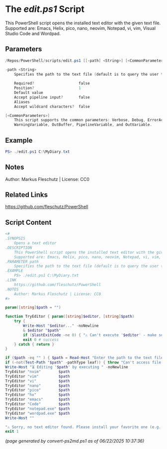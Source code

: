 The *edit.ps1* Script
===========================

This PowerShell script opens the installed text editor with the given text file.
Supported are: Emacs, Helix, pico, nano, neovim, Notepad, vi, vim, Visual Studio Code and Wordpad.

Parameters
----------
```powershell
/Repos/PowerShell/scripts/edit.ps1 [[-path] <String>] [<CommonParameters>]

-path <String>
    Specifies the path to the text file (default is to query the user to specify it)
    
    Required?                    false
    Position?                    1
    Default value                
    Accept pipeline input?       false
    Aliases                      
    Accept wildcard characters?  false

[<CommonParameters>]
    This script supports the common parameters: Verbose, Debug, ErrorAction, ErrorVariable, WarningAction, 
    WarningVariable, OutBuffer, PipelineVariable, and OutVariable.
```

Example
-------
```powershell
PS> ./edit.ps1 C:\MyDiary.txt

```

Notes
-----
Author: Markus Fleschutz | License: CC0

Related Links
-------------
https://github.com/fleschutz/PowerShell

Script Content
--------------
```powershell
<#
.SYNOPSIS
	Opens a text editor
.DESCRIPTION
	This PowerShell script opens the installed text editor with the given text file.
	Supported are: Emacs, Helix, pico, nano, neovim, Notepad, vi, vim, Visual Studio Code and Wordpad.
.PARAMETER path
	Specifies the path to the text file (default is to query the user to specify it)
.EXAMPLE
	PS> ./edit.ps1 C:\MyDiary.txt
.LINK
	https://github.com/fleschutz/PowerShell
.NOTES
	Author: Markus Fleschutz | License: CC0
#>

param([string]$path = "")

function TryEditor { param([string]$editor, [string]$path)
	try {
		Write-Host "$editor..." -noNewline
		& $editor "$path"
		if ($lastExitCode -ne 0) { "⚠️ Can't execute '$editor' - make sure it's installed and available"; exit 1 }
		exit 0 # success
	} catch { return }
}

if ($path -eq "" ) { $path = Read-Host "Enter the path to the text file" }
if (-not(Test-Path "$path" -pathType leaf)) { throw "Can't access file '$path'" }
Write-Host "⏳ Editing '$path' by executing " -noNewline
TryEditor "nvim"        $path
TryEditor "vim"         $path
TryEditor "vi"          $path
TryEditor "nano"        $path
TryEditor "pico"        $path
TryEditor "hx"          $path
TryEditor "emacs"       $path
TryEditor "Code"        $path
TryEditor "notepad.exe" $path
TryEditor "wordpad.exe" $path
Write-Host ""

"⚠️ Sorry, no text editor found. Please install your favorite one (e.g. by executing 'winget install helix.helix')."
exit 1
```

*(page generated by convert-ps2md.ps1 as of 06/22/2025 10:37:36)*
